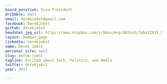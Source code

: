 ```yaml
---
board_position: Vice President
dribbble: null
email: derekjobst@gmail.com
facebook: DerekJobst
github: derekjobst
headshot_jpg_url: https://www.dropbox.com/s/0duxz6rpi943xv5/Jobst2015_800.jpg?dl=1
layout: member_page
linkedin: derekjobst
name: Derek Jobst
personal_site: null
slug: derek-jobst
tagline: Excited about Tech, Politics, and Media
twitter: derekjobst
year: 2017

---
```

